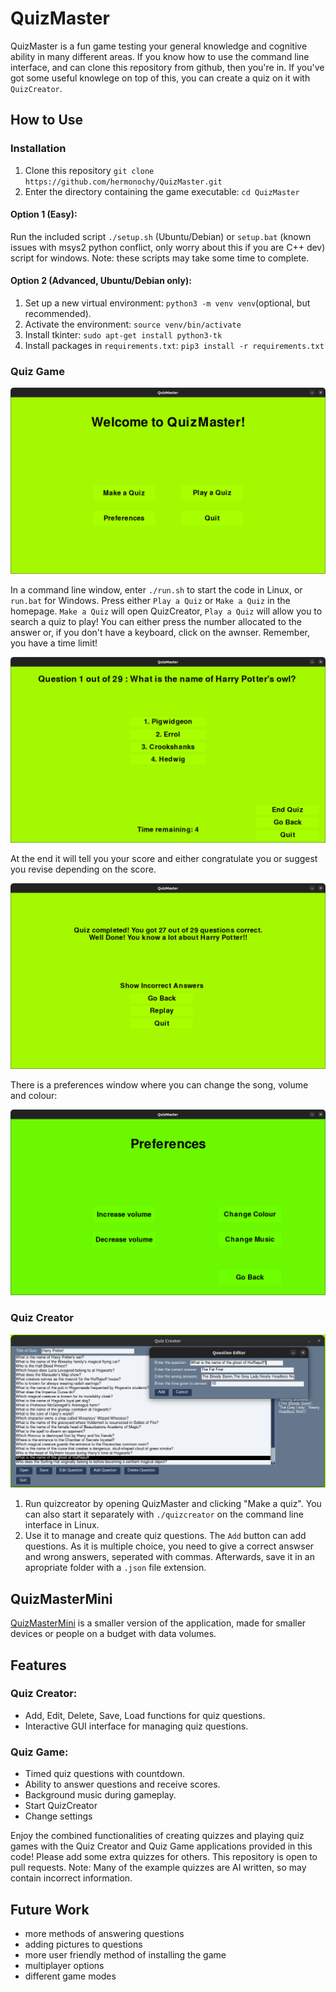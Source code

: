 # QuizMaster

QuizMaster is a fun game testing your general knowledge and cognitive ability in many different areas. 
If you know how to use the command line interface, and can clone this repository from github, then you're in.
If you've got some useful knowlege on top of this, you can create a quiz on it with `QuizCreator`.

## How to Use

### Installation

1. Clone this repository `git clone https://github.com/hermonochy/QuizMaster.git`
2. Enter the directory containing the game executable: `cd QuizMaster`

#### Option 1 (Easy):

Run the included script `./setup.sh` (Ubuntu/Debian) or `setup.bat` (known issues with msys2 python conflict, only worry about this if you are C++ dev) script for windows. Note: these scripts may take some time to complete.

#### Option 2 (Advanced, Ubuntu/Debian only):

1. Set up a new virtual environment: `python3 -m venv venv`(optional, but recommended).
2. Activate the environment: `source venv/bin/activate`
3. Install tkinter: `sudo apt-get install python3-tk`
4. Install packages in `requirements.txt`: `pip3 install -r requirements.txt`

### Quiz Game

![](images/QM1.png)

In a command line window, enter `./run.sh` to start the code in Linux, or `run.bat` for Windows. Press either `Play a Quiz` or `Make a Quiz` in the homepage. `Make a Quiz` will open QuizCreator, `Play a Quiz` will allow you to search a quiz to play! You can either press the number allocated to the answer or, if you don't have a keyboard, click on the awnser. Remember, you have a time limit!

![](images/QM3.png)

 At the end it will tell you your score and either congratulate you or suggest you revise depending on the score.
 
![](images/QM4.png)

There is a preferences window where you can change the song, volume and colour:

![](images/QM5.png)

### Quiz Creator

![](images/QM2.png)

1. Run quizcreator by opening QuizMaster and clicking "Make a quiz". You can also start it separately with `./quizcreator` on the command line interface in Linux.
2. Use it to manage and create quiz questions. The `Add` button can add questions. As it is multiple choice, you need to give a correct answser and wrong answers, seperated with commas. Afterwards, save it in an apropriate folder with a `.json` file extension.


## QuizMasterMini
 [QuizMasterMini](https://github.com/hermonochy/QuizMasterMini) is a smaller version of the application, made for smaller devices or people on a budget with data volumes.


## Features

### Quiz Creator:
- Add, Edit, Delete, Save, Load functions for quiz questions.
- Interactive GUI interface for managing quiz questions.

### Quiz Game:
- Timed quiz questions with countdown.
- Ability to answer questions and receive scores.
- Background music during gameplay.
- Start QuizCreator
- Change settings

Enjoy the combined functionalities of creating quizzes and playing quiz games with the Quiz Creator and Quiz Game applications provided in this code! Please add some extra quizzes for others. This repository is open to pull requests.
Note: Many of the example quizzes are AI written, so may contain incorrect information.

## Future Work

- more methods of answering questions
- adding pictures to questions
- more user friendly method of installing the game
- multiplayer options
- different game modes


